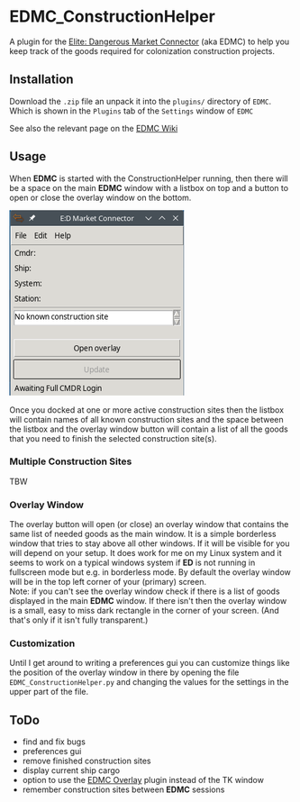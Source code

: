 # EDMC_ConstructionHelper

A plugin for the [Elite: Dangerous Market Connector](https://github.com/EDCD/EDMarketConnector) (aka EDMC) to help you keep track of the goods required for
colonization construction projects.

## Installation

Download the `.zip` file an unpack it into the `plugins/` directory of `EDMC`. Which is shown in the `Plugins` tab of the `Settings` window of `EDMC`

See also the relevant page on the [EDMC Wiki](https://github.com/EDCD/EDMarketConnector/wiki/Plugins)

## Usage
 
When **EDMC** is started with the ConstructionHelper running, then there will be a space on the main **EDMC** window with a listbox on top and a button 
to open or close the overlay window on the bottom. 

![Screenshot of empty EDMC main window](doc/EDMC_Main.png)

Once you docked at one or more active construction sites then the listbox will contain names of all known construction sites and the space between the 
listbox and the overlay window button will contain a list of all the goods that you need to finish the selected construction site(s).

### Multiple Construction Sites

TBW

### Overlay Window

The overlay button will open (or close) an overlay window that contains the same list of needed goods as the main window. It is a simple borderless window that
tries to stay above all other windows. If it will be visible for you will depend on your setup. It does work for me on my Linux system and it seems to work 
on a typical windows system if **ED** is not running in fullscreen mode but e.g. in borderless mode. By default the overlay window will be in the top left corner 
of your (primary) screen.\
Note: if you can't see the overlay window check if there is a list of goods displayed in the main **EDMC** window. If there isn't then the overlay window is a 
small, easy to miss dark rectangle in the corner of your screen. (And that's only if it isn't fully transparent.)

### Customization

Until I get around to writing a preferences gui you can customize things like the position of the overlay window in there by 
opening the file `EDMC_ConstructionHelper.py` and changing the values for the settings in the upper part of the file.

## ToDo 

- find and fix bugs
- preferences gui
- remove finished construction sites
- display current ship cargo
- option to use the [EDMC Overlay](https://github.com/inorton/EDMCOverlay) plugin instead of the TK window
- remember construction sites between **EDMC** sessions
